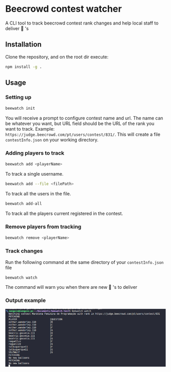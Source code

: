 # Beecrowd contest watcher

A CLI tool to track beecrowd contest rank changes and help local staff to deliver :balloon: 's

## Installation
Clone the repository, and on the root dir execute:
```bash
npm install -g .
```

## Usage
### Setting up

```bash
beewatch init
```

You will receive a prompt to configure contest name and url. The name can be whatever you want, but URL field should be the URL of the rank you want to track. Example: `https://judge.beecrowd.com/pt/users/contest/831/`. This will create a file `contestInfo.json` on your working directory.

### Adding players to track

```bash
beewatch add <playerName>
```
To track a single username.

```bash
beewatch add --file <filePath>
```
To track all the users in the file.

```bash
beewatch add-all
```
To track all the players current registered in the contest.

### Remove players from tracking

```bash
beewatch remove <playerName>
```

### Track changes

Run the following command at the same directory of your `contestInfo.json` file
```bash
beewatch watch
```

The command will warn you when there are new :balloon: 's to deliver

### Output example
![Output of watch command](output.png)